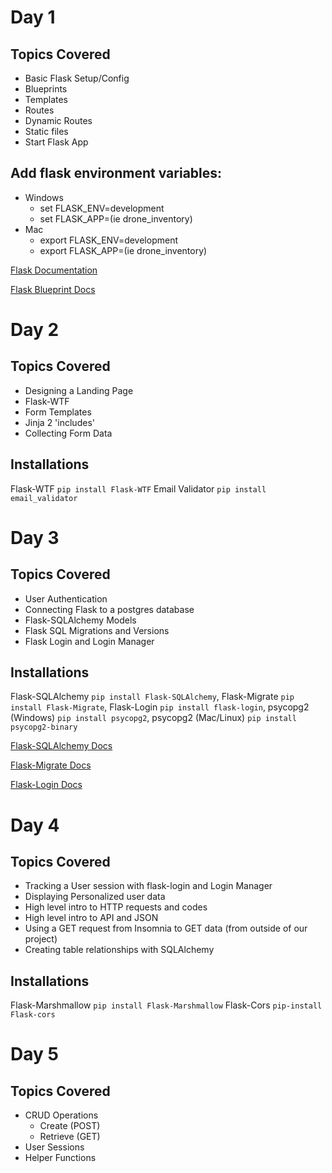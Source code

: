 # Day 1
## Topics Covered
- Basic Flask Setup/Config
- Blueprints
- Templates
- Routes
- Dynamic Routes
- Static files
- Start Flask App

## Add flask environment variables:

- Windows
  - set FLASK_ENV=development
  - set FLASK_APP=<NAME-OF-PROJECT>(ie drone_inventory)
- Mac
  - export FLASK_ENV=development
  - export FLASK_APP=<NAME-OF-PROJECT>(ie drone_inventory)
 
[Flask Documentation](https://flask.palletsprojects.com/en/1.1.x/)

[Flask Blueprint Docs](https://flask.palletsprojects.com/en/1.1.x/blueprints/)

# Day 2
## Topics Covered
- Designing a Landing Page
- Flask-WTF
- Form Templates
- Jinja 2 'includes'
- Collecting Form Data

## Installations
Flask-WTF `pip install Flask-WTF` Email Validator `pip install email_validator`

# Day 3
## Topics Covered
- User Authentication
- Connecting Flask to a postgres database
- Flask-SQLAlchemy Models
- Flask SQL Migrations and Versions
- Flask Login and Login Manager

## Installations
Flask-SQLAlchemy `pip install Flask-SQLAlchemy`, Flask-Migrate `pip install Flask-Migrate`, 
Flask-Login `pip install flask-login`, psycopg2 (Windows) `pip install psycopg2`, psycopg2 (Mac/Linux) `pip install psycopg2-binary`

[Flask-SQLAlchemy Docs](https://flask-sqlalchemy.palletsprojects.com/en/2.x/)

[Flask-Migrate Docs](https://flask-migrate.readthedocs.io/en/latest/)

[Flask-Login Docs](https://flask-login.readthedocs.io/en/latest/)

# Day 4
## Topics Covered
- Tracking a User session with flask-login and Login Manager
- Displaying Personalized user data
- High level intro to HTTP requests and codes
- High level intro to API and JSON
- Using a GET request from Insomnia to GET data (from outside of our project)
- Creating table relationships with SQLAlchemy

## Installations
Flask-Marshmallow `pip install Flask-Marshmallow` Flask-Cors `pip-install Flask-cors` 

# Day 5
## Topics Covered
- CRUD Operations
  - Create (POST)
  - Retrieve (GET)
- User Sessions
- Helper Functions
